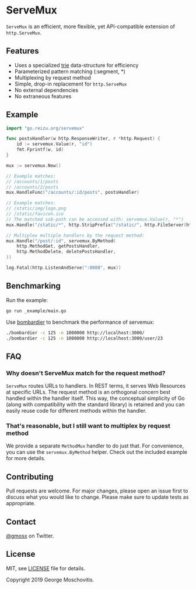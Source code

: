 # ServeMux

`ServeMux` is an efficient, more flexible, yet API-compatible extension of `http.ServeMux`.

## Features

* Uses a specialized [trie](https://en.wikipedia.org/wiki/Trie) data-structure for efficiency
* Parameterized pattern matching (:segment, *)
* Multiplexing by request method
* Simple, drop-in replacement for `http.ServeMux`
* No external dependencies
* No extraneous features

## Example

```go
import "go.reizu.org/servemux"

func postsHandler(w http.ResponseWriter, r *http.Request) {
    id := servemux.Value(r, "id")
    fmt.Fprintf(w, id)
}

mux := servemux.New()

// Example matches:
// /accounts/1/posts
// /accounts/2/posts
mux.HandleFunc("/accounts/:id/posts", postsHandler)

// Example matches:
// /static/img/logo.png
// /static/favicon.ico
// The matched sub-path can be accessed with: servemux.Value(r, "*")
mux.Handle("/static/*", http.StripPrefix("/static/", http.FileServer(http.Dir("./static"))))

// Multiplex multiple handlers by the request method:
mux.Handle("/post/:id", servemux.ByMethod(
    http.MethodGet, getPostsHandler,
    http.MethodDelete, deletePostsHandler,
))

log.Fatal(http.ListenAndServe(":8080", mux))
```

## Benchmarking

Run the example:

```sh
go run _example/main.go
```

Use [bombardier](https://github.com/codesenberg/bombardier) to benchmark the performance of servemux:

```sh
./bombardier -c 125 -n 1000000 http://localhost:3000/
./bombardier -c 125 -n 1000000 http://localhost:3000/user/23
```

## FAQ

### Why doesn't ServeMux match for the request method?

`ServeMux` routes URLs to handlers. In REST terms, it serves Web Resources at specific URLs. The request method is an orthogonal concern best handled within the handler itself. This way, the conceptual simplicity of Go (along with compatibility with the standard library) is retained and you can easily reuse code for different methods within the handler.

### That's reasonable, but I still want to multiplex by request method

We provide a separate `MethodMux` handler to do just that. For convenience, you can use the `servemux.ByMethod` helper. Check out the included example for more details.

## Contributing

Pull requests are welcome. For major changes, please open an issue first to discuss what you would like to change. Please make sure to update tests as appropriate.

## Contact

[@gmosx](https://twitter.com/gmosx) on Twitter.

## License

MIT, see [LICENSE](./LICENSE) file for details.

Copyright 2019 George Moschovitis.
